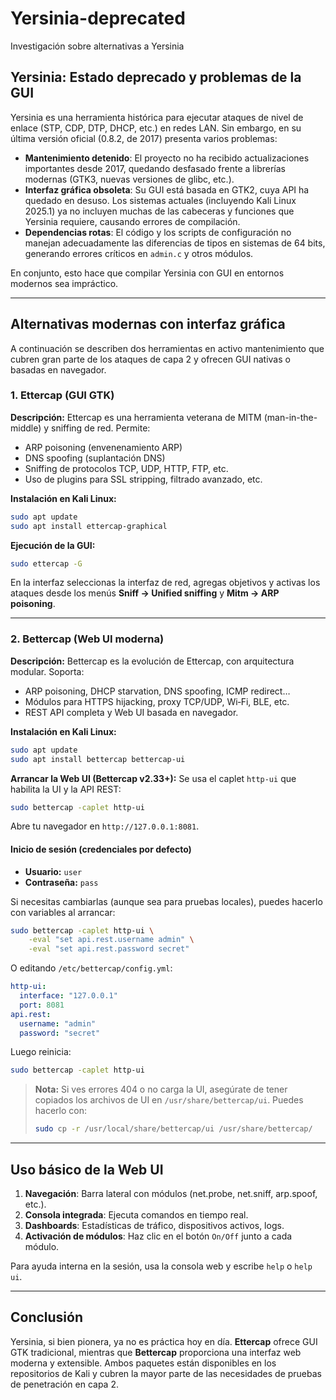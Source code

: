 # Yersinia-deprecated
Investigación sobre alternativas a Yersinia
## Yersinia: Estado deprecado y problemas de la GUI

Yersinia es una herramienta histórica para ejecutar ataques de nivel de enlace (STP, CDP, DTP, DHCP, etc.) en redes LAN. Sin embargo, en su última versión oficial (0.8.2, de 2017) presenta varios problemas:

* **Mantenimiento detenido**: El proyecto no ha recibido actualizaciones importantes desde 2017, quedando desfasado frente a librerías modernas (GTK3, nuevas versiones de glibc, etc.).
* **Interfaz gráfica obsoleta**: Su GUI está basada en GTK2, cuya API ha quedado en desuso. Los sistemas actuales (incluyendo Kali Linux 2025.1) ya no incluyen muchas de las cabeceras y funciones que Yersinia requiere, causando errores de compilación.
* **Dependencias rotas**: El código y los scripts de configuración no manejan adecuadamente las diferencias de tipos en sistemas de 64 bits, generando errores críticos en `admin.c` y otros módulos.

En conjunto, esto hace que compilar Yersinia con GUI en entornos modernos sea impráctico.

---

## Alternativas modernas con interfaz gráfica

A continuación se describen dos herramientas en activo mantenimiento que cubren gran parte de los ataques de capa 2 y ofrecen GUI nativas o basadas en navegador.

### 1. Ettercap (GUI GTK)

**Descripción:**
Ettercap es una herramienta veteran­a de MITM (man-in-the-middle) y sniffing de red. Permite:

* ARP poisoning (envenenamiento ARP)
* DNS spoofing (suplantación DNS)
* Sniffing de protocolos TCP, UDP, HTTP, FTP, etc.
* Uso de plugins para SSL stripping, filtrado avanzado, etc.

**Instalación en Kali Linux:**

```bash
sudo apt update
sudo apt install ettercap-graphical
```

**Ejecución de la GUI:**

```bash
sudo ettercap -G
```

En la interfaz seleccionas la interfaz de red, agregas objetivos y activas los ataques desde los menús **Sniff → Unified sniffing** y **Mitm → ARP poisoning**.

---

### 2. Bettercap (Web UI moderna)

**Descripción:**
Bettercap es la evolución de Ettercap, con arquitectura modular. Soporta:

* ARP poisoning, DHCP starvation, DNS spoofing, ICMP redirect…
* Módulos para HTTPS hijacking, proxy TCP/UDP, Wi‑Fi, BLE, etc.
* REST API completa y Web UI basada en navegador.

**Instalación en Kali Linux:**

```bash
sudo apt update
sudo apt install bettercap bettercap-ui
```

**Arrancar la Web UI (Bettercap v2.33+):**
Se usa el caplet `http-ui` que habilita la UI y la API REST:

```bash
sudo bettercap -caplet http-ui
```

Abre tu navegador en `http://127.0.0.1:8081`.

#### Inicio de sesión (credenciales por defecto)

* **Usuario:** `user`
* **Contraseña:** `pass`

Si necesitas cambiarlas (aunque sea para pruebas locales), puedes hacerlo con variables al arrancar:

```bash
sudo bettercap -caplet http-ui \
    -eval "set api.rest.username admin" \
    -eval "set api.rest.password secret"
```

O editando `/etc/bettercap/config.yml`:

```yaml
http-ui:
  interface: "127.0.0.1"
  port: 8081
api.rest:
  username: "admin"
  password: "secret"
```

Luego reinicia:

```bash
sudo bettercap -caplet http-ui
```

> **Nota:** Si ves errores 404 o no carga la UI, asegúrate de tener copiados los archivos de UI en `/usr/share/bettercap/ui`. Puedes hacerlo con:
>
> ```bash
> sudo cp -r /usr/local/share/bettercap/ui /usr/share/bettercap/
> ```

---

## Uso básico de la Web UI

1. **Navegación**: Barra lateral con módulos (net.probe, net.sniff, arp.spoof, etc.).
2. **Consola integrada**: Ejecuta comandos en tiempo real.
3. **Dashboards**: Estadísticas de tráfico, dispositivos activos, logs.
4. **Activación de módulos**: Haz clic en el botón `On/Off` junto a cada módulo.

Para ayuda interna en la sesión, usa la consola web y escribe `help` o `help ui`.

---

## Conclusión

Yersinia, si bien pionera, ya no es práctica hoy en día. **Ettercap** ofrece GUI GTK tradicional, mientras que **Bettercap** proporciona una interfaz web moderna y extensible. Ambos paquetes están disponibles en los repositorios de Kali y cubren la mayor parte de las necesidades de pruebas de penetración en capa 2.
